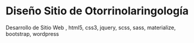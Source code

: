 # Diseño Sitio de Otorrinolaringología 
Desarrollo de Sitio Web , html5, css3, jquery, scss, sass, materialize, bootstrap, wordpress 
